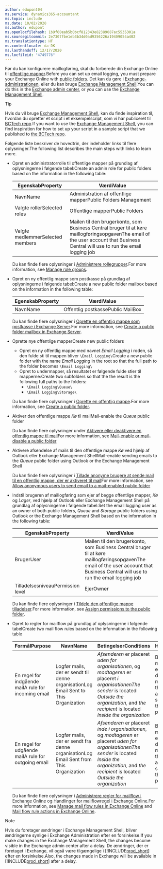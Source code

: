 ```yaml
---
author: edupont04
ms.service: dynamics365-accountant
ms.topic: include
ms.date: 10/02/2020
ms.author: edupont
ms.openlocfilehash: 1b9f60eab5b0bcf812343e82389087ac5535301a
ms.sourcegitcommit: 2e7307fbe1eb3b34d0ad9356226a19409054a402
ms.translationtype: HT
ms.contentlocale: da-DK
ms.lasthandoff: 12/17/2020
ms.locfileid: "4749776"
---
```

<span data-ttu-id="2e716-101">Før du kan konfigurere maillogføring, skal du forberede din Exchange Online til [offentlige mapper](/exchange/collaboration/public-folders/public-folders?view=exchserver-2019&preserve-view=true ).</span><span class="sxs-lookup"><span data-stu-id="2e716-101">Before you can set up email logging, you must prepare your Exchange Online with [public folders](/exchange/collaboration/public-folders/public-folders?view=exchserver-2019&preserve-view=true ).</span></span> <span data-ttu-id="2e716-102">Det kan du gøre i [Exchange-administrationen](/Exchange/architecture/client-access/exchange-admin-center?view=exchserver-2019&preserve-view=true ), eller du kan bruge [Exchange Management Shell](/powershell/exchange/exchange-management-shell?view=exchange-ps&preserve-view=true ).</span><span class="sxs-lookup"><span data-stu-id="2e716-102">You can do this in the [Exchange admin center](/Exchange/architecture/client-access/exchange-admin-center?view=exchserver-2019&preserve-view=true ), or you can use the [Exchange Management Shell](/powershell/exchange/exchange-management-shell?view=exchange-ps&preserve-view=true ).</span></span>  

> [!TIP]
> <span data-ttu-id="2e716-103">Hvis du vil bruge [Exchange Management Shell](/powershell/exchange/exchange-management-shell?view=exchange-ps&preserve-view=true ), kan du finde inspiration til, hvordan du opretter et script i et eksempelscript, som vi har publiceret til [BCTech repo](https://github.com/microsoft/BCTech/tree/master/samples/EmailLogging).</span><span class="sxs-lookup"><span data-stu-id="2e716-103">If you want to use the [Exchange Management Shell](/powershell/exchange/exchange-management-shell?view=exchange-ps&preserve-view=true ), you can find inspiration for how to set up your script in a sample script that we published to [the BCTech repo](https://github.com/microsoft/BCTech/tree/master/samples/EmailLogging).</span></span>

<span data-ttu-id="2e716-104">Følgende liste beskriver de hovedtrin, der indeholder links til flere oplysninger.</span><span class="sxs-lookup"><span data-stu-id="2e716-104">The following list describes the main steps with links to learn more.</span></span>  

- <span data-ttu-id="2e716-105">Opret en administratorrolle til offentlige mapper på grundlag af oplysningerne i følgende tabel:</span><span class="sxs-lookup"><span data-stu-id="2e716-105">Create an admin role for public folders based on the information in the following table:</span></span>

  |<span data-ttu-id="2e716-106">Egenskab</span><span class="sxs-lookup"><span data-stu-id="2e716-106">Property</span></span>        |<span data-ttu-id="2e716-107">Værdi</span><span class="sxs-lookup"><span data-stu-id="2e716-107">Value</span></span>                     |
  |----------------|--------------------------|
  |<span data-ttu-id="2e716-108">Navn</span><span class="sxs-lookup"><span data-stu-id="2e716-108">Name</span></span>            |<span data-ttu-id="2e716-109">Administration af offentlige mapper</span><span class="sxs-lookup"><span data-stu-id="2e716-109">Public Folders Management</span></span> |
  |<span data-ttu-id="2e716-110">Valgte roller</span><span class="sxs-lookup"><span data-stu-id="2e716-110">Selected roles</span></span>  |<span data-ttu-id="2e716-111">Offentlige mapper</span><span class="sxs-lookup"><span data-stu-id="2e716-111">Public Folders</span></span>            |
  |<span data-ttu-id="2e716-112">Valgte medlemmer</span><span class="sxs-lookup"><span data-stu-id="2e716-112">Selected members</span></span>|<span data-ttu-id="2e716-113">Mailen til den brugerkonto, som Business Central bruger til at køre maillogføringsopgaven</span><span class="sxs-lookup"><span data-stu-id="2e716-113">The email of the user account that Business Central will use to run the email logging job</span></span>|

  <span data-ttu-id="2e716-114">Du kan finde flere oplysninger i [Administrere rollegrupper](/exchange/permissions/role-groups?view=exchserver-2019&preserve-view=true).</span><span class="sxs-lookup"><span data-stu-id="2e716-114">For more information, see [Manage role groups](/exchange/permissions/role-groups?view=exchserver-2019&preserve-view=true).</span></span>

- <span data-ttu-id="2e716-115">Opret en ny offentlig mappe som postkasse på grundlag af oplysningerne i følgende tabel:</span><span class="sxs-lookup"><span data-stu-id="2e716-115">Create a new public folder mailbox based on the information in the following table:</span></span>

  |<span data-ttu-id="2e716-116">Egenskab</span><span class="sxs-lookup"><span data-stu-id="2e716-116">Property</span></span>        |<span data-ttu-id="2e716-117">Værdi</span><span class="sxs-lookup"><span data-stu-id="2e716-117">Value</span></span>                     |
  |----------------|--------------------------|
  |<span data-ttu-id="2e716-118">Navn</span><span class="sxs-lookup"><span data-stu-id="2e716-118">Name</span></span>            |<span data-ttu-id="2e716-119">Offentlig postkasse</span><span class="sxs-lookup"><span data-stu-id="2e716-119">Public MailBox</span></span>            |

  <span data-ttu-id="2e716-120">Du kan finde flere oplysninger i [Oprette en offentlig mappe som postkasse i Exchange Server](/exchange/collaboration/public-folders/create-public-folder-mailboxes).</span><span class="sxs-lookup"><span data-stu-id="2e716-120">For more information, see [Create a public folder mailbox in Exchange Server](/exchange/collaboration/public-folders/create-public-folder-mailboxes).</span></span>  

- <span data-ttu-id="2e716-121">Oprette nye offentlige mapper</span><span class="sxs-lookup"><span data-stu-id="2e716-121">Create new public folders</span></span>

  - <span data-ttu-id="2e716-122">Opret en ny offentlig mappe med navnet *Email Logging* i roden, så den fulde sti til mappen bliver ```\Email Logging\```</span><span class="sxs-lookup"><span data-stu-id="2e716-122">Create a new public folder with the name *Email Logging* in the root so that the full path to the folder becomes ```\Email Logging\```</span></span>
  - <span data-ttu-id="2e716-123">Opret to undermapper, så resultatet er følgende fulde stier til mapperne:</span><span class="sxs-lookup"><span data-stu-id="2e716-123">Create two subfolders so that the the result is the following full paths to the folders:</span></span>
    - ```\Email Logging\Queue\```
    - ```\Email Logging\Storage\```

  <span data-ttu-id="2e716-124">Du kan finde flere oplysninger i [Oprette en offentlig mappe](/exchange/collaboration/public-folders/create-public-folders?view=exchserver-2019&preserve-view=true).</span><span class="sxs-lookup"><span data-stu-id="2e716-124">For more information, see [Create a public folder](/exchange/collaboration/public-folders/create-public-folders?view=exchserver-2019&preserve-view=true).</span></span>

- <span data-ttu-id="2e716-125">Aktiver den offentlige mappe *Kø* til mail</span><span class="sxs-lookup"><span data-stu-id="2e716-125">Mail-enable the *Queue* public folder</span></span>

  <span data-ttu-id="2e716-126">Du kan finde flere oplysninger under [Aktivere eller deaktivere en offentlig mappe til mail](/exchange/collaboration/public-folders/mail-enable-or-disable?view=exchserver-2019&preserve-view=true)</span><span class="sxs-lookup"><span data-stu-id="2e716-126">For more information, see [Mail-enable or mail-disable a public folder](/exchange/collaboration/public-folders/mail-enable-or-disable?view=exchserver-2019&preserve-view=true)</span></span>

- <span data-ttu-id="2e716-127">Aktivere afsendelse af mails til den offentlige mappe *Kø* ved hjælp af Outlook eller Exchange Management Shell</span><span class="sxs-lookup"><span data-stu-id="2e716-127">Mail-enable sending emails to the *Queue* public folder using Outlook or the Exchange Management Shell</span></span>

  <span data-ttu-id="2e716-128">Du kan finde flere oplysninger i [Tillade anonyme brugere at sende mail til en offentlig mappe, der er aktiveret til mail](/exchange/collaboration/public-folders/mail-enable-or-disable#allow-anonymous-users-to-send-email-to-a-mail-enabled-public-folder?view=exchserver-2019&preserve-view=true)</span><span class="sxs-lookup"><span data-stu-id="2e716-128">For more information, see [Allow anonymous users to send email to a mail-enabled public folder](/exchange/collaboration/public-folders/mail-enable-or-disable#allow-anonymous-users-to-send-email-to-a-mail-enabled-public-folder?view=exchserver-2019&preserve-view=true)</span></span>

- <span data-ttu-id="2e716-129">Indstil brugeren af maillogføring som ejer af begge offentlige mapper, *Kø* og *Lager*, ved hjælp af Outlook eller Exchange Management Shell på grundlag af oplysningerne i følgende tabel:</span><span class="sxs-lookup"><span data-stu-id="2e716-129">Set the email logging user as an owner of both public folders, *Queue* and *Storage* public folders  using Outlook or the Exchange Management Shell based on the information in the following table:</span></span>

  |<span data-ttu-id="2e716-130">Egenskab</span><span class="sxs-lookup"><span data-stu-id="2e716-130">Property</span></span>        |<span data-ttu-id="2e716-131">Værdi</span><span class="sxs-lookup"><span data-stu-id="2e716-131">Value</span></span>                     |
  |----------------|--------------------------|
  |<span data-ttu-id="2e716-132">Bruger</span><span class="sxs-lookup"><span data-stu-id="2e716-132">User</span></span>            |<span data-ttu-id="2e716-133">Mailen til den brugerkonto, som Business Central bruger til at køre maillogføringsopgaven</span><span class="sxs-lookup"><span data-stu-id="2e716-133">The email of the user account that Business Central will use to run the email logging job</span></span>|
  |<span data-ttu-id="2e716-134">Tilladelsesniveau</span><span class="sxs-lookup"><span data-stu-id="2e716-134">Permission level</span></span>|<span data-ttu-id="2e716-135">Ejer</span><span class="sxs-lookup"><span data-stu-id="2e716-135">Owner</span></span>                     |

  <span data-ttu-id="2e716-136">Du kan finde flere oplysninger i [Tildele den offentlige mappe tilladelser](/exchange/collaboration-exo/public-folders/set-up-public-folders#step-3-assign-permissions-to-the-public-folder).</span><span class="sxs-lookup"><span data-stu-id="2e716-136">For more information, see [Assign permissions to the public folder](/exchange/collaboration-exo/public-folders/set-up-public-folders#step-3-assign-permissions-to-the-public-folder).</span></span>

- <span data-ttu-id="2e716-137">Opret to regler for mailflow på grundlag af oplysningerne i følgende tabel</span><span class="sxs-lookup"><span data-stu-id="2e716-137">Create two mail flow rules based on the information in the following table</span></span>

  |<span data-ttu-id="2e716-138">Formål</span><span class="sxs-lookup"><span data-stu-id="2e716-138">Purpose</span></span>  |<span data-ttu-id="2e716-139">Navn</span><span class="sxs-lookup"><span data-stu-id="2e716-139">Name</span></span> |<span data-ttu-id="2e716-140">Betingelser</span><span class="sxs-lookup"><span data-stu-id="2e716-140">Conditions</span></span>                        |<span data-ttu-id="2e716-141">Handling</span><span class="sxs-lookup"><span data-stu-id="2e716-141">Action</span></span>                                       |
  |---------|-----|----------------------------------|---------------------------------------------|
  |<span data-ttu-id="2e716-142">En regel for indgående mail</span><span class="sxs-lookup"><span data-stu-id="2e716-142">A rule for incoming email</span></span> |<span data-ttu-id="2e716-143">Logfør mails, der er sendt til denne organisation</span><span class="sxs-lookup"><span data-stu-id="2e716-143">Log Email Sent to This Organization</span></span>|<span data-ttu-id="2e716-144">*Afsenderen* er placeret *uden for organisationen*, og *modtageren* er placeret *i organisationen*</span><span class="sxs-lookup"><span data-stu-id="2e716-144">*The sender* is located *Outside the organization*, and *the recipient* is located *Inside the organization*</span></span>|<span data-ttu-id="2e716-145">BCC den mailkonto, der er angivet for den offentlige mappe *Kø*</span><span class="sxs-lookup"><span data-stu-id="2e716-145">BCC the email account that is specified for the *Queue* public folder</span></span>|
  |<span data-ttu-id="2e716-146">En regel for udgående mail</span><span class="sxs-lookup"><span data-stu-id="2e716-146">A rule for outgoing email</span></span> | <span data-ttu-id="2e716-147">Logfør mails, der er sendt fra denne organisation</span><span class="sxs-lookup"><span data-stu-id="2e716-147">Log Email Sent from This Organization</span></span> |<span data-ttu-id="2e716-148">*Afsenderen* er placeret *inde i organisationen*, og *modtageren* er placeret *uden for organisationen*</span><span class="sxs-lookup"><span data-stu-id="2e716-148">*The sender* is located *Inside the organization*, and *the recipient* is located *Outside the organization*</span></span>|<span data-ttu-id="2e716-149">BCC den mailkonto, der er angivet for den offentlige mappe *Kø*</span><span class="sxs-lookup"><span data-stu-id="2e716-149">BCC the email account that is specified for the *Queue* public folder</span></span>|
  
  <span data-ttu-id="2e716-150">Du kan finde flere oplysninger i [Administrere regler for mailflow i Exchange Online](/exchange/security-and-compliance/mail-flow-rules/manage-mail-flow-rules) og [Handlinger for mailflowregel i Exchange Online](/exchange/security-and-compliance/mail-flow-rules/mail-flow-rule-actions).</span><span class="sxs-lookup"><span data-stu-id="2e716-150">For more information, see [Manage mail flow rules in Exchange Online](/exchange/security-and-compliance/mail-flow-rules/manage-mail-flow-rules) and [Mail flow rule actions in Exchange Online](/exchange/security-and-compliance/mail-flow-rules/mail-flow-rule-actions).</span></span>

> [!NOTE]
> <span data-ttu-id="2e716-151">Hvis du foretager ændringer i Exchange Management Shell, bliver ændringerne synlige i Exchange Administration efter en forsinkelse.</span><span class="sxs-lookup"><span data-stu-id="2e716-151">If you make changes in the Exchange Management Shell, the changes become visible in the Exchange admin center after a delay.</span></span> <span data-ttu-id="2e716-152">De ændringer, der er foretaget i Exchange, vil også være tilgængelige i [!INCLUDE[prod_short](prod_short.md)] efter en forsinkelse.</span><span class="sxs-lookup"><span data-stu-id="2e716-152">Also, the changes made in Exchange will be available in [!INCLUDE[prod_short](prod_short.md)] after a delay.</span></span>
